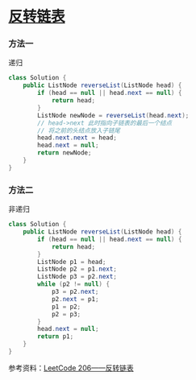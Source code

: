 # [反转链表](https://leetcode-cn.com/problems/fan-zhuan-lian-biao-lcof) 

### 方法一

递归

```java
class Solution {
    public ListNode reverseList(ListNode head) {
        if (head == null || head.next == null) {
            return head;
        }
        ListNode newNode = reverseList(head.next);
        // head->next 此时指向子链表的最后一个结点
        // 将之前的头结点放入子链尾
        head.next.next = head;
        head.next = null;
        return newNode;
    }
}
```



### 方法二

非递归

```java
class Solution {
    public ListNode reverseList(ListNode head) {
        if (head == null || head.next == null) {
            return head;
        }
        ListNode p1 = head;
        ListNode p2 = p1.next;
        ListNode p3 = p2.next;
        while (p2 != null) {
            p3 = p2.next;
            p2.next = p1;
            p1 = p2;
            p2 = p3;
        }
        head.next = null;
        return p1;
    }
}
```



参考资料：[LeetCode 206——反转链表](https://www.jianshu.com/p/f7534f8d7bf2)
